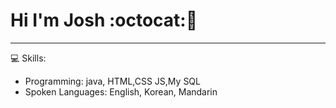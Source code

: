 # Hi I'm Josh :octocat::rocket:
---

:computer: Skills:
- Programming: java, HTML,CSS JS,My SQL
- Spoken Languages: English, Korean, Mandarin 

<!--
**joshboyye/joshboyye** is a ✨ _special_ ✨ repository because its `README.md` (this file) appears on your GitHub profile.

Here are some ideas to get you started:

- 🔭 I’m currently working on ...
- 🌱 I’m currently learning ...
- 👯 I’m looking to collaborate on ...
- 🤔 I’m looking for help with ...
- 💬 Ask me about ...
- 📫 How to reach me: ...
- 😄 Pronouns: ...
- ⚡ Fun fact: ...
-->
